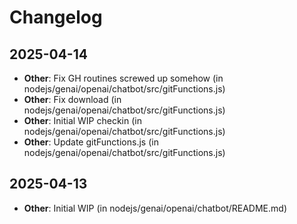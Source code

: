# Changelog
## 2025-04-14
- **Other**: Fix GH routines screwed up somehow (in nodejs/genai/openai/chatbot/src/gitFunctions.js)
- **Other**: Fix download (in nodejs/genai/openai/chatbot/src/gitFunctions.js)
- **Other**: Initial WIP checkin (in nodejs/genai/openai/chatbot/src/gitFunctions.js)
- **Other**: Update gitFunctions.js (in nodejs/genai/openai/chatbot/src/gitFunctions.js)
## 2025-04-13
- **Other**: Initial WIP (in nodejs/genai/openai/chatbot/README.md)

